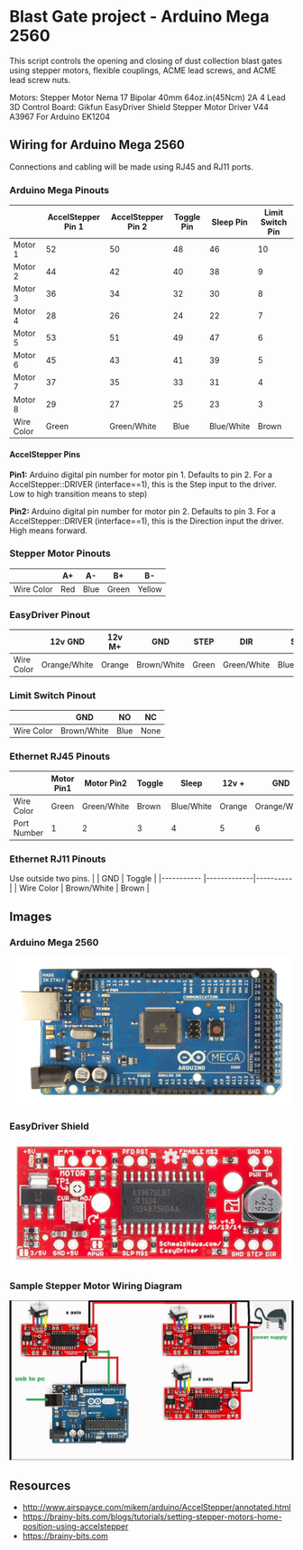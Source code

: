 # Blast Gate project - Arduino Mega 2560

This script controls the opening and closing of dust collection blast gates
using stepper motors, flexible couplings, ACME lead screws, and ACME lead screw nuts.

Motors: Stepper Motor Nema 17 Bipolar 40mm 64oz.in(45Ncm) 2A 4 Lead 3D
Control Board: Gikfun EasyDriver Shield Stepper Motor Driver V44 A3967 For Arduino EK1204

## Wiring for Arduino Mega 2560

Connections and cabling will be made using RJ45 and RJ11 ports.

### Arduino Mega Pinouts

|            | AccelStepper Pin 1 | AccelStepper Pin 2 | Toggle Pin | Sleep Pin  | Limit Switch Pin |
|------------|--------------------|--------------------|------------|------------|------------------|
| Motor 1    | 52                 | 50                 | 48         | 46         | 10               |
| Motor 2    | 44                 | 42                 | 40         | 38         | 9                |
| Motor 3    | 36                 | 34                 | 32         | 30         | 8                |
| Motor 4    | 28                 | 26                 | 24         | 22         | 7                |
| Motor 5    | 53                 | 51                 | 49         | 47         | 6                |
| Motor 6    | 45                 | 43                 | 41         | 39         | 5                |
| Motor 7    | 37                 | 35                 | 33         | 31         | 4                |
| Motor 8    | 29                 | 27                 | 25         | 23         | 3                |
| Wire Color | Green              | Green/White        | Blue       | Blue/White | Brown            |


#### AccelStepper Pins

**Pin1:** Arduino digital pin number for motor pin 1. Defaults to pin 2. For a AccelStepper::DRIVER (interface==1), this is the Step input to the driver. Low to high transition means to step)

**Pin2:** Arduino digital pin number for motor pin 2. Defaults to pin 3. For a AccelStepper::DRIVER (interface==1), this is the Direction input the driver. High means forward.


### Stepper Motor Pinouts

|            | A+  | A-   | B+    | B-     |
|------------|-----|------|-------|--------|
| Wire Color | Red | Blue | Green | Yellow |


### EasyDriver Pinout

|            | 12v GND     | 12v M+ | GND         | STEP  | DIR         | SLP        |
|------------|-------------|--------|-------------|-------|-------------|------------|
| Wire Color | Orange/White| Orange | Brown/White | Green | Green/White | Blue/White |


### Limit Switch Pinout

|            | GND         | NO   | NC   |
|----------- |-------------|------|------|
| Wire Color | Brown/White | Blue | None |


### Ethernet RJ45 Pinouts

|             | Motor Pin1 | Motor Pin2  | Toggle  | Sleep      | 12v +  | GND          | Limit Switch | None |
|-------------|------------|-------------|---------|------------|--------|--------------|--------------|------|
| Wire Color  | Green      | Green/White | Brown   | Blue/White | Orange | Orange/White | Blue         | None |
| Port Number | 1          | 2           | 3       | 4          | 5      | 6            | 7            | 8    |

### Ethernet RJ11 Pinouts

Use outside two pins. 
|            | GND         | Toggle   |
|----------- |-------------|----------|
| Wire Color | Brown/White | Brown    |

## Images

### Arduino Mega 2560

<img src="arduino-mega-2560.png">

### EasyDriver Shield

<img src="easy-driver.jpg">

### Sample Stepper Motor Wiring Diagram

<img src="stepper-motor-arduino-wiring-diagram.jpg">

## Resources

* http://www.airspayce.com/mikem/arduino/AccelStepper/annotated.html
* https://brainy-bits.com/blogs/tutorials/setting-stepper-motors-home-position-using-accelstepper
* https://brainy-bits.com

